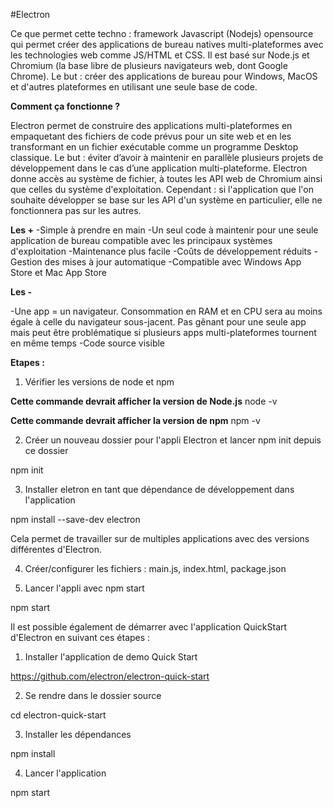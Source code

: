 #Electron

Ce que permet cette techno : framework Javascript (Nodejs) opensource qui permet créer des applications de bureau natives multi-plateformes avec les technologies web comme JS/HTML et CSS. Il est basé sur Node.js et Chromium (la base libre de plusieurs navigateurs web, dont Google Chrome).
Le but : créer des applications de bureau pour Windows, MacOS et d'autres plateformes en utilisant une seule base de code.

**Comment ça fonctionne ?**

Electron permet de construire des applications multi-plateformes en empaquetant des fichiers de code prévus pour un site web et en les transformant en un fichier exécutable comme un programme Desktop classique.
Le but : éviter d’avoir à maintenir en parallèle plusieurs projets de développement dans le cas d’une application multi-plateforme.
Electron donne accès au système de fichier, à toutes les API web de Chromium ainsi que celles du système d'exploitation.
Cependant : si l'application que l'on souhaite développer se base sur les API d'un système en particulier, elle ne fonctionnera pas sur les autres.

**Les +**
-Simple à prendre en main
-Un seul code à maintenir pour une seule application de bureau compatible avec les principaux systèmes d'exploitation
-Maintenance plus facile
-Coûts de développement réduits
-Gestion des mises à jour automatique
-Compatible avec Windows App Store et Mac App Store

**Les -**

-Une app = un navigateur. Consommation en RAM et en CPU sera au moins égale à celle du navigateur sous-jacent. Pas gênant pour une seule app mais peut être problématique si plusieurs apps multi-plateformes tournent en même temps
-Code source visible

**Etapes :**

1. Vérifier les versions de node et npm

**Cette commande devrait afficher la version de Node.js**
node -v

**Cette commande devrait afficher la version de npm**
npm -v

2. Créer un nouveau dossier pour l'appli Electron et lancer npm init depuis ce dossier

npm init

3. Installer eletron en tant que dépendance de développement dans l'application

npm install --save-dev electron

Cela permet de travailler sur de multiples applications avec des versions différentes d'Electron.

4. Créer/configurer les fichiers : main.js, index.html, package.json

5. Lancer l'appli avec npm start

npm start

Il est possible également de démarrer avec l'application QuickStart d'Electron en suivant ces étapes :

1. Installer l'application de demo Quick Start

https://github.com/electron/electron-quick-start

2. Se rendre dans le dossier source

cd electron-quick-start

3. Installer les dépendances

npm install

4. Lancer l'application

npm start






